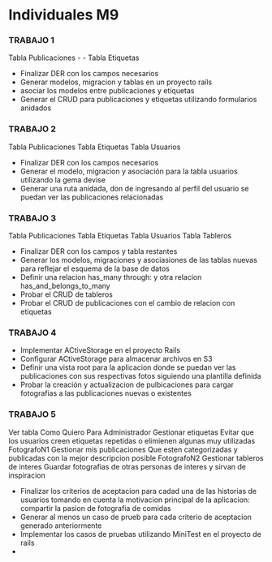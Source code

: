 # Individuales M9
### TRABAJO 1
Tabla Publicaciones  - - Tabla Etiquetas

* Finalizar DER con los campos necesarios
* Generar modelos, migracion y tablas en un proyecto rails
* asociar los modelos entre publicaciones y etiquetas
* Generar el CRUD para publicaciones y etiquetas utilizando formularios anidados

### TRABAJO 2
Tabla Publicaciones
Tabla Etiquetas
Tabla Usuarios

* Finalizar DER con los campos necesarios
* Generar el modelo, migracion y asociación para la tabla usuarios utilizando la gema devise
* Generar una ruta anidada, don de ingresando al perfil del usuario se puedan ver las publicaciones relacionadas

### TRABAJO 3
Tabla Publicaciones
Tabla Etiquetas
Tabla Usuarios
Tabla Tableros

* Finalizar DER con los campos y tabla restantes
* Generar los modelos, migraciones y asociasiones de las tablas nuevas para reflejar el esquema de la base de datos
* Definir una relacion has_many through: y otra relacion has_and_belongs_to_many
* Probar el CRUD de tableros
* Probar el CRUD de publicaciones con el cambio de relacion con etiquetas

### TRABAJO 4
* Implementar ACtiveStorage en el proyecto Rails
* Configurar ACtiveStorage para almacenar archivos en S3
* Definir una vista root para la aplicacion donde se puedan ver las publicaciones con sus respectivas fotos siguiendo una plantilla definida
* Probar la creación y actualizacion de pulbicaciones para cargar fotografias a las publicaciones nuevas o existentes


### TRABAJO 5
Ver tabla 
 Como 				Quiero							Para
 Administrador	Gestionar etiquetas				Evitar que los usuarios creen etiquetas repetidas o elimienen algunas muy utilizadas
 FotografoN1	Gestionar mis publicaciones		Que esten categorizadas y publicadas con la mejor descripcion posible
 FotografoN2	Gestionar tableros de interes	Guardar fotografias de otras personas de interes y sirvan de inspiracion
 
* Finalizar los criterios de aceptacion para cadad una de las historias de usuarios tomando en cuenta la motivacion principal de la aplicacion: compartir la pasion de fotografia de comidas
* Generar al menos un caso de prueb para cada criterio de aceptacion generado anteriormente
* Implementar los casos de pruebas utilizando MiniTest en el proyecto de rails
* 